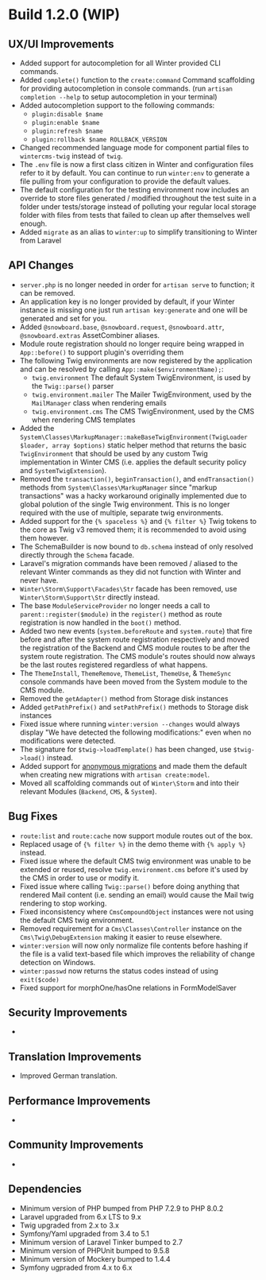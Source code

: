 # Build 1.2.0 (WIP)

## UX/UI Improvements
- Added support for autocompletion for all Winter provided CLI commands.
- Added `complete()` function to the `create:command` Command scaffolding for providing autocompletion in console commands. (run `artisan completion --help` to setup autocompletion in your terminal)
- Added autocompletion support to the following commands:
    - `plugin:disable $name`
    - `plugin:enable $name`
    - `plugin:refresh $name`
    - `plugin:rollback $name ROLLBACK_VERSION`
- Changed recommended language mode for component partial files to `wintercms-twig` instead of `twig`.
- The `.env` file is now a first class citizen in Winter and configuration files refer to it by default. You can continue to run `winter:env` to generate a file pulling from your configuration to provide the default values.
- The default configuration for the testing environment now includes an override to store files generated / modified throughout the test suite in a folder under tests/storage instead of polluting your regular local storage folder with files from tests that failed to clean up after themselves well enough.
- Added `migrate` as an alias to `winter:up` to simplify transitioning to Winter from Laravel

## API Changes
- `server.php` is no longer needed in order for `artisan serve` to function; it can be removed.
- An application key is no longer provided by default, if your Winter instance is missing one just run `artisan key:generate` and one will be generated and set for you.
- Added `@snowboard.base`, `@snowboard.request`, `@snowboard.attr`, `@snowboard.extras` AssetCombiner aliases.
- Module route registration should no longer require being wrapped in `App::before()` to support plugin's overriding them
- The following Twig environments are now registered by the application and can be resolved by calling `App::make($environmentName);`:
    - `twig.environment` The default System TwigEnvironment, is used by the `Twig::parse()` parser
    - `twig.environment.mailer` The Mailer TwigEnvironment, used by the `MailManager` class when rendering emails
    - `twig.environment.cms` The CMS TwigEnvironment, used by the CMS when rendering CMS templates
- Added the `System\Classes\MarkupManager::makeBaseTwigEnvironment(TwigLoader $loader, array $options)` static helper method that returns the basic `TwigEnvironment` that should be used by any custom Twig implementation in Winter CMS (i.e. applies the default security policy and `SystemTwigExtension`).
- Removed the `transaction()`, `beginTransaction()`, and `endTransaction()` methods from `System\Classes\MarkupManager` since "markup transactions" was a hacky workaround originally implemented due to global polution of the single Twig environment. This is no longer required with the use of multiple, separate twig environments.
- Added support for the `{% spaceless %}` and `{% filter %}` Twig tokens to the core as Twig v3 removed them; it is recommended to avoid using them however.
- The SchemaBuilder is now bound to `db.schema` instead of only resolved directly through the `Schema` facade.
- Laravel's migration commands have been removed / aliased to the relevant Winter commands as they did not function with Winter and never have.
- `Winter\Storm\Support\Facades\Str` facade has been removed, use `Winter\Storm\Support\Str` directly instead.
- The base `ModuleServiceProvider` no longer needs a call to `parent::register($module)` in the `register()` method as route registration is now handled in the `boot()` method.
- Added two new events (`system.beforeRoute` and `system.route`) that fire before and after the system route registration respectively and moved the registration of the Backend and CMS module routes to be after the system route registration. The CMS module's routes should now always be the last routes registered regardless of what happens.
- The `ThemeInstall`, `ThemeRemove`, `ThemeList`, `ThemeUse`, & `ThemeSync` console commands have been moved from the System module to the CMS module.
- Removed the `getAdapter()` method from Storage disk instances
- Added `getPathPrefix()` and `setPathPrefix()` methods to Storage disk instances
- Fixed issue where running `winter:version --changes` would always display "We have detected the following modifications:" even when no modifications were detected.
- The signature for `$twig->loadTemplate()` has been changed, use `$twig->load()` instead.
- Added support for [anonymous migrations](https://laravel-news.com/laravel-anonymous-migrations) and made them the default when creating new migrations with `artisan create:model`.
- Moved all scaffolding commands out of `Winter\Storm` and into their relevant Modules (`Backend`, `CMS`, & `System`).

## Bug Fixes
- `route:list` and `route:cache` now support module routes out of the box.
- Replaced usage of `{% filter %}` in the demo theme with `{% apply %}` instead.
- Fixed issue where the default CMS twig environment was unable to be extended or reused, resolve `twig.environment.cms` before it's used by the CMS in order to use or modify it.
- Fixed issue where calling `Twig::parse()` before doing anything that rendered Mail content (i.e. sending an email) would cause the Mail twig rendering to stop working.
- Fixed inconsistency where `CmsCompoundObject` instances were not using the default CMS twig environment.
- Removed requirement for a `Cms\Classes\Controller` instance on the `Cms\Twig\DebugExtension` making it easier to reuse elsewhere.
- `winter:version` will now only normalize file contents before hashing if the file is a valid text-based file which improves the reliability of change detection on Windows.
- `winter:passwd` now returns the status codes instead of using `exit($code)`
- Fixed support for morphOne/hasOne relations in FormModelSaver

## Security Improvements
-

## Translation Improvements
- Improved German translation.

## Performance Improvements
-

## Community Improvements
-

## Dependencies
- Minimum version of PHP bumped from PHP 7.2.9 to PHP 8.0.2
- Laravel upgraded from 6.x LTS to 9.x
- Twig upgraded from 2.x to 3.x
- Symfony/Yaml upgraded from 3.4 to 5.1
- Minimum version of Laravel Tinker bumped to 2.7
- Minimum version of PHPUnit bumped to 9.5.8
- Minimum version of Mockery bumped to 1.4.4
- Symfony ugpraded from 4.x to 6.x
